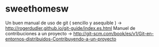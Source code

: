 # sweethomesw

Un buen manual de uso de git ( sencillo y asequible ) -> http://rogerdudler.github.io/git-guide/index.es.html
Manuel de contribuciones a un proyecto -> 				 http://git-scm.com/book/es/v1/Git-en-entornos-distribuidos-Contribuyendo-a-un-proyecto
